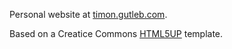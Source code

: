 Personal website at [timon.gutleb.com](timon.gutleb.com).

Based on a Creatice Commons [HTML5UP](https://html5up.net/) template.
